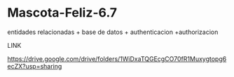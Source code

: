 # Mascota-Feliz-6.7
entidades relacionadas + base de datos + authenticacion +authorizacion

LINK

https://drive.google.com/drive/folders/1WiDxaTQGEcgCO70fR1Muxygtopg6ecZX?usp=sharing
